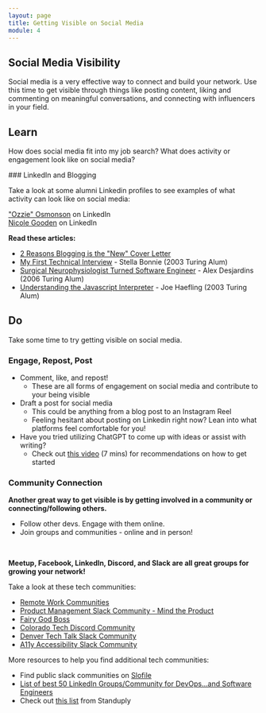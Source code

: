 ```yaml
---
layout: page
title: Getting Visible on Social Media
module: 4
---
```


## Social Media Visibility
Social media is a very effective way to connect and build your network. Use this time to get visible through things like posting content, liking and commenting on meaningful conversations, and connecting with influencers in your field. 
<!-- You'll choose between LEARNING or TRYING to get visible on social media. -->


## Learn

How does social media fit into my job search? What does activity or engagement look like on social media? 

<section class="call-to-action">
### LinkedIn and Blogging

Take a look at some alumni Linkedin profiles to see examples of what activity can look like on social media:

["Ozzie" Osmonson](https://www.linkedin.com/in/ozzie-osmonson/) on LinkedIn  
[Nicole Gooden](https://www.linkedin.com/in/nicolemgooden/) on LinkedIn

**Read these articles:**

* [2 Reasons Blogging is the "New" Cover Letter](https://www.linkedin.com/pulse/2-reasons-blogging-new-cover-letter-j-t-o-donnell/)
* [My First Technical Interview](https://stellabonnie.wordpress.com/2020/08/28/my-first-technical-interview/) - Stella Bonnie (2003 Turing Alum) 
* [Surgical Neurophysiologist Turned Software Engineer](https://alex-desjardins.medium.com/surgical-neurophysiologist-turned-software-engineering-heres-my-story-6c2248aab4db) - Alex Desjardins (2006 Turing Alum) 
* [Understanding the Javascript Interpreter](https://javascript.plainenglish.io/the-javascript-interpreter-b17d3397ba04) - Joe Haefling (2003 Turing Alum) 
</section>

## Do

Take some time to try getting visible on social media.

<section class="call-to-action">

### Engage, Repost, Post
  - Comment, like, and repost!
    - These are all forms of engagement on social media and contribute to your being visible 
  - Draft a post for social media
    - This could be anything from a blog post to an Instagram Reel
    - Feeling hesitant about posting on Linkedin right now? Lean into what platforms feel comfortable for you!
  - Have you tried utilizing ChatGPT to come up with ideas or assist with writing?
    - Check out [this video](https://www.youtube.com/watch?v=oaBjZ7_qpSM) (7 mins) for recommendations on how to get started

</section>

<section class="call-to-action">

### Community Connection

**Another great way to get visible is by getting involved in a community or connecting/following others.**  

* Follow other devs.  Engage with them online.
* Join groups and communities - online and in person!

<br>

**Meetup, Facebook, LinkedIn, Discord, and Slack are all great groups for growing your network!**  

Take a look at these tech communities:  
* [Remote Work Communities](https://slofile.com/slack/workremotely)
* [Product Management Slack Community - Mind the Product](https://www.mindtheproduct.com/product-management-slack-community/)
* [Fairy God Boss](https://fairygodboss.com)
* [Colorado Tech Discord Community](https://coloradotech.community/)
* [Denver Tech Talk Slack Community](https://denvertechtalk.com/)
* [A11y Accessibility Slack Community](https://accessibility.github.io/a11yslack/)

More resources to help you find additional tech communities:
* Find public slack communities on [Slofile](https://slofile.com/)
* [List of best 50 LinkedIn Groups/Community for DevOps...and Software Engineers](https://www.devopsschool.com/blog/list-of-best-50-linkedin-groups-community-for-devops-cloud-containers-technology-devops-engineers-and-software-engineers/)
* Check out [this list](https://standuply.com/slack-chat-groups) from Standuply

</section>
